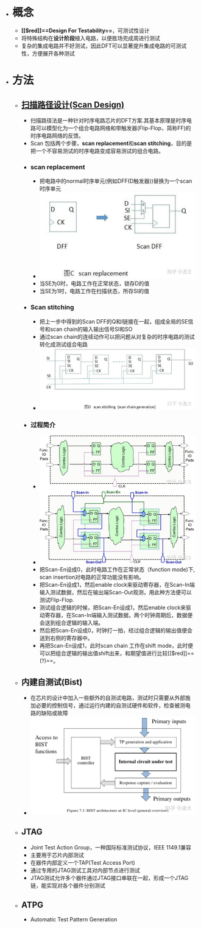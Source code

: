 - # 概念
	- **[[$red]]==Design For Testability==**，可测试性设计
	- 将特殊结构在**设计阶段**植入电路，以便胜场完成周进行测试
	- 复杂的集成电路并不好测试，因此DFT可以显著提升集成电路的可测试性，方便展开各种测试
- # 方法
	- ## [扫描路径设计(Scan Design)](https://zhuanlan.zhihu.com/p/201353304)
		- 扫描路径法是一种针对时序电路芯片的DFT方案.其基本原理是时序电路可以模型化为一个组合电路网络和带触发器(Flip-Flop，简称FF)的时序电路网络的反馈。
		- Scan 包括两个步骤，**scan replacement**和**scan stitching**，目的是把一个不容易测试的时序电路变成容易测试的组合电路。
		- ### scan replacement
			- 把电路中的normal时序单元(例如DFF(D触发器))替换为一个scan时序单元
			- ![image.png](../assets/image_1663400760412_0.png)
			- 当SE为0时，电路工作在正常状态，锁存D的值
			- 当SE为1时，电路工作在扫描状态，所存SI的值
		- ### Scan stitching
			- 把上一步中得到的Scan DFF的Q和I链接在一起，组成全局的SE信号和scan chain的输入输出信号SI和SO
			- 通过scan chain的连续动作可以把问题从对复杂的时序电路的测试转化成测试组合电路
			- ![image.png](../assets/image_1663401525533_0.png)
		- ### 过程简介
			- ![image.png](../assets/image_1663402026620_0.png)
			- ![image.png](../assets/image_1663402035525_0.png)
			- 把Scan-En设成0，此时电路工作在正常状态（function mode)下, scan insertion对电路的正常功能没有影响。
			- 把Scan-En设成1，然后enable clock来驱动寄存器，在Scan-In端输入测试数据，然后在输出端Scan-Out观测，用此种方法便可以测试Flip-Flop.
			- 测试组合逻辑的时候，把Scan-En设成1，然后enable clock来驱动寄存器，在Scan-In端输入测试数据，两个时钟周期后，数据便会送到组合逻辑的输入端。
			- 然后把Scan-En设成0，时钟打一拍，经过组合逻辑的输出值便会送到右侧的寄存器中。
			- 再把Scan-En设成1，此时scan chain 工作在shift mode，此时便可以把组合逻辑的输出值shift出来，和期望值进行比较[[$red]]==(?)==。
	- ## 内建自测试(Bist)
		- 在芯片的设计中加入一些额外的自测试电路，测试时只需要从外部施加必要的控制信号，通过运行内建的自测试硬件和软件，检查被测电路的缺陷或故障
		- ![image.png](../assets/image_1663084312800_0.png)
	- ## JTAG
		- Joint Test Action Group，一种国际标准测试协议，IEEE 1149.1兼容
		- 主要用于芯片内部测试
		- 在器件内部定义一个TAP(Test Access Port)
		- 通过专用的JTAG测试工具对内部节点进行测试
		- JTAG测试允许多个器件通过JTAG接口串联在一起，形成一个JTAG链，能实现对各个器件分别测试
	- ## ATPG
		- Automatic Test Pattern Generation